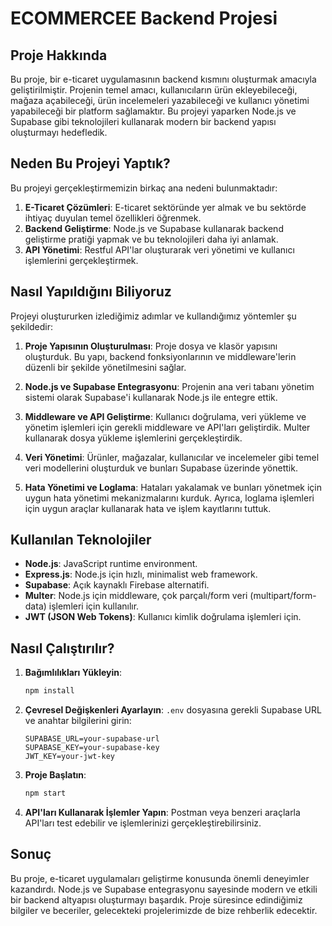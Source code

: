 # ECOMMERCEE Backend Projesi

## Proje Hakkında

Bu proje, bir e-ticaret uygulamasının backend kısmını oluşturmak amacıyla geliştirilmiştir. Projenin temel amacı, kullanıcıların ürün ekleyebileceği, mağaza açabileceği, ürün incelemeleri yazabileceği ve kullanıcı yönetimi yapabileceği bir platform sağlamaktır. Bu projeyi yaparken Node.js ve Supabase gibi teknolojileri kullanarak modern bir backend yapısı oluşturmayı hedefledik.

## Neden Bu Projeyi Yaptık?

Bu projeyi gerçekleştirmemizin birkaç ana nedeni bulunmaktadır:

1. **E-Ticaret Çözümleri**: E-ticaret sektöründe yer almak ve bu sektörde ihtiyaç duyulan temel özellikleri öğrenmek.
2. **Backend Geliştirme**: Node.js ve Supabase kullanarak backend geliştirme pratiği yapmak ve bu teknolojileri daha iyi anlamak.
3. **API Yönetimi**: Restful API'lar oluşturarak veri yönetimi ve kullanıcı işlemlerini gerçekleştirmek.

## Nasıl Yapıldığını Biliyoruz

Projeyi oluştururken izlediğimiz adımlar ve kullandığımız yöntemler şu şekildedir:

1. **Proje Yapısının Oluşturulması**: Proje dosya ve klasör yapısını oluşturduk. Bu yapı, backend fonksiyonlarının ve middleware'lerin düzenli bir şekilde yönetilmesini sağlar.
2. **Node.js ve Supabase Entegrasyonu**: Projenin ana veri tabanı yönetim sistemi olarak Supabase'i kullanarak Node.js ile entegre ettik.

3. **Middleware ve API Geliştirme**: Kullanıcı doğrulama, veri yükleme ve yönetim işlemleri için gerekli middleware ve API'ları geliştirdik. Multer kullanarak dosya yükleme işlemlerini gerçekleştirdik.

4. **Veri Yönetimi**: Ürünler, mağazalar, kullanıcılar ve incelemeler gibi temel veri modellerini oluşturduk ve bunları Supabase üzerinde yönettik.

5. **Hata Yönetimi ve Loglama**: Hataları yakalamak ve bunları yönetmek için uygun hata yönetimi mekanizmalarını kurduk. Ayrıca, loglama işlemleri için uygun araçlar kullanarak hata ve işlem kayıtlarını tuttuk.

## Kullanılan Teknolojiler

- **Node.js**: JavaScript runtime environment.
- **Express.js**: Node.js için hızlı, minimalist web framework.
- **Supabase**: Açık kaynaklı Firebase alternatifi.
- **Multer**: Node.js için middleware, çok parçalı/form veri (multipart/form-data) işlemleri için kullanılır.
- **JWT (JSON Web Tokens)**: Kullanıcı kimlik doğrulama işlemleri için.

## Nasıl Çalıştırılır?

1. **Bağımlılıkları Yükleyin**:

   ```bash
   npm install
   ```

2. **Çevresel Değişkenleri Ayarlayın**:
   `.env` dosyasına gerekli Supabase URL ve anahtar bilgilerini girin:

   ```
   SUPABASE_URL=your-supabase-url
   SUPABASE_KEY=your-supabase-key
   JWT_KEY=your-jwt-key
   ```

3. **Proje Başlatın**:

   ```bash
   npm start
   ```

4. **API'ları Kullanarak İşlemler Yapın**:
   Postman veya benzeri araçlarla API'ları test edebilir ve işlemlerinizi gerçekleştirebilirsiniz.

## Sonuç

Bu proje, e-ticaret uygulamaları geliştirme konusunda önemli deneyimler kazandırdı. Node.js ve Supabase entegrasyonu sayesinde modern ve etkili bir backend altyapısı oluşturmayı başardık. Proje süresince edindiğimiz bilgiler ve beceriler, gelecekteki projelerimizde de bize rehberlik edecektir.
